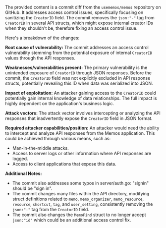 The provided content is a commit diff from the `usememos/memos` repository on GitHub. It addresses access control issues, specifically focusing on sanitizing the `CreatorID` field. The commit removes the `json:"-"` tag from `CreatorID` in several API structs, which might expose internal creator IDs when they shouldn't be, therefore fixing an access control issue.

Here's a breakdown of the changes:

**Root cause of vulnerability:**
The commit addresses an access control vulnerability stemming from the potential exposure of internal `CreatorID` values through the API responses.

**Weaknesses/vulnerabilities present:**
The primary vulnerability is the unintended exposure of `CreatorID` through JSON responses. Before the commit, the `CreatorID` field was not explicitly excluded in API response structs, potentially revealing this ID when data was serialized into JSON.

**Impact of exploitation:**
An attacker gaining access to the `CreatorID` could potentially gain internal knowledge of data relationships. The full impact is highly dependent on the application's business logic.

**Attack vectors:**
The attack vector involves intercepting or analyzing the API responses that inadvertently expose the `CreatorID` field in JSON format.

**Required attacker capabilities/position:**
An attacker would need the ability to intercept and analyze API responses from the Memos application. This could be achieved through various means, such as:
- Man-in-the-middle attacks.
- Access to server logs or other information where API responses are logged.
- Access to client applications that expose this data.

**Additional Notes:**
*   The commit also addresses some typos in server/auth.go:  "signin" should be "sign in".
*   The commit changes many files within the API directory, modifying struct definitions related to `memo`, `memo_organizer`, `memo_resource`, `resource`, `shortcut`, `tag`, and `user_setting`, consistently removing the  `json:"-"`  tag from the `CreatorID` field.
*  The commit also changes the `MemoFind` struct to no longer accept `json:"id"` which could be an additional access control fix.